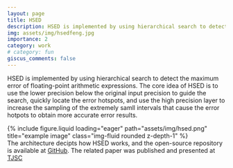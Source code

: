```yaml
---
layout: page
title: HSED
description: HSED is implemented by using hierarchical search to detect the maximum error of floating-point arithmetic expressions.
img: assets/img/hsedfeng.jpg
importance: 2
category: work
# category: fun
giscus_comments: false
---
```


HSED is implemented by using hierarchical search to detect the maximum error of floating-point arithmetic expressions. The core idea of HSED is to use the lower precision below the original input precision to guide the search, quickly locate the error hotspots, and use the high precision layer to increase the sampling of the extremely samll intervals that cause the error hotpots to obtain more accurate error results.

<div class="row">
    <div class="col-sm mt-3 mt-md-0">
        {% include figure.liquid loading="eager" path="assets/img/hsed.png" title="example image" class="img-fluid rounded z-depth-1" %}
    </div>
</div>
<div class="caption">
    The architecture decipts how HSED works, and the open-source repository is available at <a href="https://github.com/zuoyanzhang/HSED">GitHub</a>. The related paper was published and presented at <a href="https://dl.acm.org/doi/10.1007/s11227-023-05523-6">TJSC</a>
</div>
